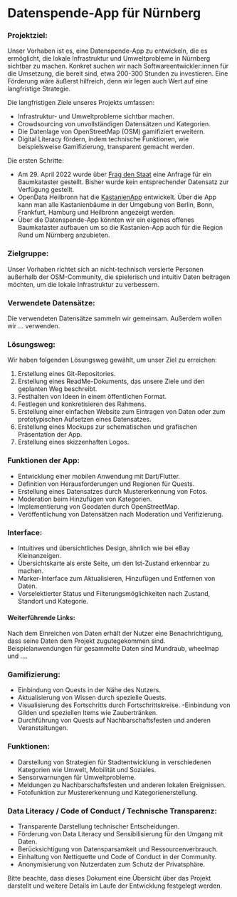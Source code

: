 # Datenspende-App für Nürnberg

### Projektziel:

Unser Vorhaben ist es, eine Datenspende-App zu entwickeln, die es ermöglicht, die lokale Infrastruktur und Umweltprobleme in Nürnberg sichtbar zu machen. Konkret suchen wir nach Softwareentwickler:innen für die Umsetzung, die bereit sind, etwa 200-300 Stunden zu investieren. Eine Förderung wäre äußerst hilfreich, denn wir legen auch Wert auf eine langfristige Strategie.

Die langfristigen Ziele unseres Projekts umfassen:
- Infrastruktur- und Umweltprobleme sichtbar machen.
- Crowdsourcing von unvollständigen Datensätzen und Kategorien.
- Die Datenlage von OpenStreetMap (OSM) gamifiziert erweitern.
- Digital Literacy fördern, indem technische Funktionen, wie beispielsweise Gamifizierung, transparent gemacht werden.

Die ersten Schritte: 
- Am 29. April 2022 wurde über [Frag den Staat](https://fragdenstaat.de/anfrage/baumkataster-der-stadt-nurnberg/) eine Anfrage für ein Baumkataster gestellt. Bisher wurde kein entsprechender Datensatz zur Verfügung gestellt. 
- OpenData Heilbronn hat die [KastanienApp](https://github.com/opendata-heilbronn/kastanien-app-ios) entwickelt. Über die App kann man alle Kastanienbäume in der Umgebung von Berlin, Bonn, Frankfurt, Hamburg und Heilbronn angezeigt werden.
- Über die Datenspende-App könnten wir ein eigenes offenes Baumkataster aufbauen um so die Kastanien-App auch für die Region Rund um Nürnberg anzubieten.

### Zielgruppe:

Unser Vorhaben richtet sich an nicht-technisch versierte Personen außerhalb der OSM-Community, die spielerisch und intuitiv Daten beitragen möchten, um die lokale Infrastruktur zu verbessern.

### Verwendete Datensätze:

Die verwendeten Datensätze sammeln wir gemeinsam. Außerdem wollen wir ... verwenden.

### Lösungsweg:

Wir haben folgenden Lösungsweg gewählt, um unser Ziel zu erreichen:

1. Erstellung eines Git-Repositories.
2. Erstellung eines ReadMe-Dokuments, das unsere Ziele und den geplanten Weg beschreibt.
3. Festhalten von Ideen in einem öffentlichen Format.
4. Festlegen und konkretisieren des Rahmens.
5. Erstellung einer einfachen Website zum Eintragen von Daten oder zum prototypischen Aufsetzen eines Datensatzes.
6. Erstellung eines Mockups zur schematischen und grafischen Präsentation der App.
7. Erstellung eines skizzenhaften Logos.

### Funktionen der App:

- Entwicklung einer mobilen Anwendung mit Dart/Flutter.
- Definition von Herausforderungen und Regionen für Quests.
- Erstellung eines Datensatzes durch Mustererkennung von Fotos.
- Moderation beim Hinzufügen von Kategorien.
- Implementierung von Geodaten durch OpenStreetMap.
- Veröffentlichung von Datensätzen nach Moderation und Verifizierung.

### Interface:

- Intuitives und übersichtliches Design, ähnlich wie bei eBay Kleinanzeigen.
- Übersichtskarte als erste Seite, um den Ist-Zustand erkennbar zu machen.
- Marker-Interface zum Aktualisieren, Hinzufügen und Entfernen von Daten.
- Vorselektierter Status und Filterungsmöglichkeiten nach Zustand, Standort und Kategorie.

#### Weiterführende Links:

Nach dem Einreichen von Daten erhält der Nutzer eine Benachrichtigung, dass seine Daten dem Projekt zugutegekommen sind. Beispielanwendungen für gesammelte Daten sind Mundraub, wheelmap und ....

### Gamifizierung:

- Einbindung von Quests in der Nähe des Nutzers.
- Aktualisierung von Wissen durch spezielle Quests.
- Visualisierung des Fortschritts durch Fortschrittskreise.
 -Einbindung von Gilden und speziellen Items wie Zaubertränken.
- Durchführung von Quests auf Nachbarschaftsfesten und anderen Veranstaltungen.

### Funktionen:

- Darstellung von Strategien für Stadtentwicklung in verschiedenen Kategorien wie Umwelt, Mobilität und Soziales.
- Sensorwarnungen für Umweltprobleme.
- Meldungen zu Nachbarschaftsfesten und anderen lokalen Ereignissen.
- Fotofunktion zur Mustererkennung und Kategorienerstellung.
  
### Data Literacy / Code of Conduct / Technische Transparenz:
- Transparente Darstellung technischer Entscheidungen.
- Förderung von Data Literacy und Sensibilisierung für den Umgang mit Daten.
- Berücksichtigung von Datensparsamkeit und Ressourcenverbrauch.
- Einhaltung von Nettiquette und Code of Conduct in der Community.
- Anonymisierung von Nutzerdaten zum Schutz der Privatsphäre.

Bitte beachte, dass dieses Dokument eine Übersicht über das Projekt darstellt und weitere Details im Laufe der Entwicklung festgelegt werden.
